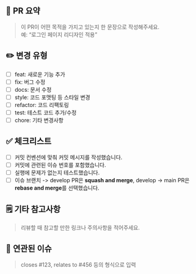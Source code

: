 ## 🚀 PR 요약

> 이 PR이 어떤 목적을 가지고 있는지 한 문장으로 작성해주세요.  
> 예: “로그인 페이지 리디자인 적용”

## ✏️ 변경 유형

- [ ] feat: 새로운 기능 추가
- [ ] fix: 버그 수정
- [ ] docs: 문서 수정
- [ ] style: 코드 포맷팅 등 스타일 변경
- [ ] refactor: 코드 리팩토링
- [ ] test: 테스트 코드 추가/수정
- [ ] chore: 기타 변경사항

## ✅ 체크리스트

- [ ] 커밋 컨벤션에 맞춰 커밋 메시지를 작성했습니다.
- [ ] 커밋에 관련된 이슈 번호를 포함했습니다.
- [ ] 실행에 문제가 없는지 테스트했습니다.
- [ ] 이슈 브랜치 -> develop PR은 **squash and merge**, develop -> main PR은 **rebase and merge**를 선택했습니다.

## 🗒️ 기타 참고사항

> 리뷰할 때 참고할 만한 링크나 주의사항을 적어주세요.

## 🔗 연관된 이슈

> closes #123, relates to #456 등의 형식으로 입력